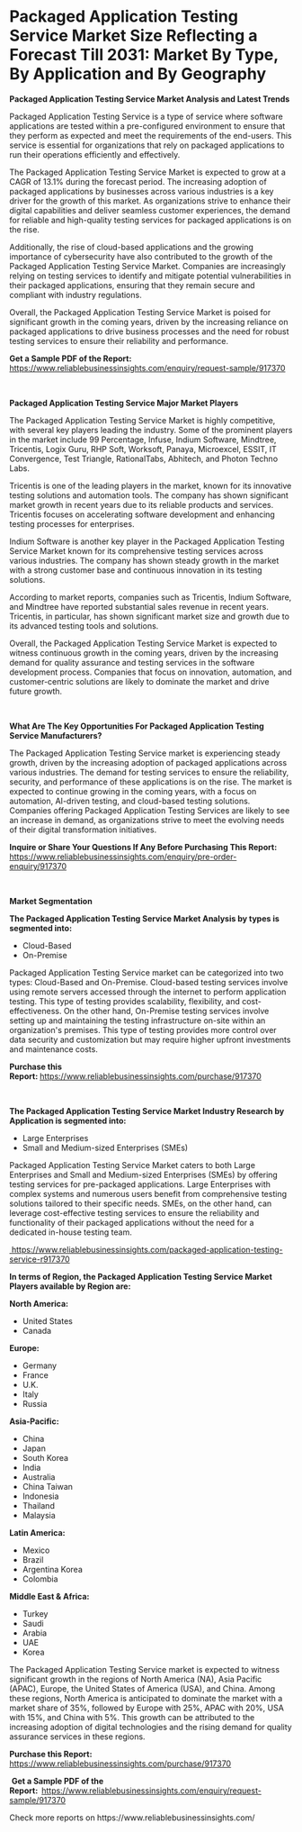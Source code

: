<p><h1>Packaged Application Testing Service Market Size Reflecting a Forecast Till 2031: Market By Type, By Application and By Geography</h1></p><p><strong>Packaged Application Testing Service Market Analysis and Latest Trends</strong></p>
<p><p>Packaged Application Testing Service is a type of service where software applications are tested within a pre-configured environment to ensure that they perform as expected and meet the requirements of the end-users. This service is essential for organizations that rely on packaged applications to run their operations efficiently and effectively.</p><p>The Packaged Application Testing Service Market is expected to grow at a CAGR of 13.1% during the forecast period. The increasing adoption of packaged applications by businesses across various industries is a key driver for the growth of this market. As organizations strive to enhance their digital capabilities and deliver seamless customer experiences, the demand for reliable and high-quality testing services for packaged applications is on the rise.</p><p>Additionally, the rise of cloud-based applications and the growing importance of cybersecurity have also contributed to the growth of the Packaged Application Testing Service Market. Companies are increasingly relying on testing services to identify and mitigate potential vulnerabilities in their packaged applications, ensuring that they remain secure and compliant with industry regulations.</p><p>Overall, the Packaged Application Testing Service Market is poised for significant growth in the coming years, driven by the increasing reliance on packaged applications to drive business processes and the need for robust testing services to ensure their reliability and performance.</p></p>
<p><strong>Get a Sample PDF of the Report:&nbsp;</strong> <a href="https://www.reliablebusinessinsights.com/enquiry/request-sample/917370">https://www.reliablebusinessinsights.com/enquiry/request-sample/917370</a></p>
<p>&nbsp;</p>
<p><strong>Packaged Application Testing Service Major Market Players</strong></p>
<p><p>The Packaged Application Testing Service Market is highly competitive, with several key players leading the industry. Some of the prominent players in the market include 99 Percentage, Infuse, Indium Software, Mindtree, Tricentis, Logix Guru, RHP Soft, Worksoft, Panaya, Microexcel, ESSIT, IT Convergence, Test Triangle, RationalTabs, Abhitech, and Photon Techno Labs.</p><p>Tricentis is one of the leading players in the market, known for its innovative testing solutions and automation tools. The company has shown significant market growth in recent years due to its reliable products and services. Tricentis focuses on accelerating software development and enhancing testing processes for enterprises.</p><p>Indium Software is another key player in the Packaged Application Testing Service Market known for its comprehensive testing services across various industries. The company has shown steady growth in the market with a strong customer base and continuous innovation in its testing solutions.</p><p>According to market reports, companies such as Tricentis, Indium Software, and Mindtree have reported substantial sales revenue in recent years. Tricentis, in particular, has shown significant market size and growth due to its advanced testing tools and solutions.</p><p>Overall, the Packaged Application Testing Service Market is expected to witness continuous growth in the coming years, driven by the increasing demand for quality assurance and testing services in the software development process. Companies that focus on innovation, automation, and customer-centric solutions are likely to dominate the market and drive future growth.</p></p>
<p>&nbsp;</p>
<p><strong>What Are The Key Opportunities For Packaged Application Testing Service Manufacturers?</strong></p>
<p><p>The Packaged Application Testing Service market is experiencing steady growth, driven by the increasing adoption of packaged applications across various industries. The demand for testing services to ensure the reliability, security, and performance of these applications is on the rise. The market is expected to continue growing in the coming years, with a focus on automation, AI-driven testing, and cloud-based testing solutions. Companies offering Packaged Application Testing Services are likely to see an increase in demand, as organizations strive to meet the evolving needs of their digital transformation initiatives.</p></p>
<p><strong>Inquire or Share Your Questions If Any Before Purchasing This Report:</strong> <a href="https://www.reliablebusinessinsights.com/enquiry/pre-order-enquiry/917370">https://www.reliablebusinessinsights.com/enquiry/pre-order-enquiry/917370</a></p>
<p>&nbsp;</p>
<p><strong>Market Segmentation</strong></p>
<p><strong>The Packaged Application Testing Service Market Analysis by types is segmented into:</strong></p>
<p><ul><li>Cloud-Based</li><li>On-Premise</li></ul></p>
<p><p>Packaged Application Testing Service market can be categorized into two types: Cloud-Based and On-Premise. Cloud-based testing services involve using remote servers accessed through the internet to perform application testing. This type of testing provides scalability, flexibility, and cost-effectiveness. On the other hand, On-Premise testing services involve setting up and maintaining the testing infrastructure on-site within an organization's premises. This type of testing provides more control over data security and customization but may require higher upfront investments and maintenance costs.</p></p>
<p><strong>Purchase this Report:&nbsp;</strong><a href="https://www.reliablebusinessinsights.com/purchase/917370">https://www.reliablebusinessinsights.com/purchase/917370</a></p>
<p>&nbsp;</p>
<p><strong>The Packaged Application Testing Service Market Industry Research by Application is segmented into:</strong></p>
<p><ul><li>Large Enterprises</li><li>Small and Medium-sized Enterprises (SMEs)</li></ul></p>
<p><p>Packaged Application Testing Service Market caters to both Large Enterprises and Small and Medium-sized Enterprises (SMEs) by offering testing services for pre-packaged applications. Large Enterprises with complex systems and numerous users benefit from comprehensive testing solutions tailored to their specific needs. SMEs, on the other hand, can leverage cost-effective testing services to ensure the reliability and functionality of their packaged applications without the need for a dedicated in-house testing team.</p></p>
<p><a href="https://www.reliablebusinessinsights.com/packaged-application-testing-service-r917370">&nbsp;https://www.reliablebusinessinsights.com/packaged-application-testing-service-r917370</a></p>
<p><strong>In terms of Region, the Packaged Application Testing Service Market Players available by Region are:</strong></p>
<p>
    <p> <strong> North America: </strong>
        <ul>
            <li>United States</li>
            <li>Canada</li>
        </ul>
        </p> 
    <p> <strong> Europe: </strong>
        <ul>
            <li>Germany</li>
            <li>France</li>
            <li>U.K.</li>
            <li>Italy</li>
            <li>Russia</li>
        </ul>
        </p> 
    <p> <strong> Asia-Pacific: </strong>
        <ul>
            <li>China</li>
            <li>Japan</li>
            <li>South Korea</li>
            <li>India</li>
            <li>Australia</li>
            <li>China Taiwan</li>
            <li>Indonesia</li>
            <li>Thailand</li>
            <li>Malaysia</li>
        </ul>
        </p> 
    <p> <strong> Latin America: </strong>
        <ul>
            <li>Mexico</li>
            <li>Brazil</li>
            <li>Argentina Korea</li>
            <li>Colombia</li>
        </ul>
        </p> 
    <p> <strong> Middle East & Africa: </strong>
        <ul>
            <li>Turkey</li>
            <li>Saudi</li>
            <li>Arabia</li>
            <li>UAE</li>
            <li>Korea</li>
        </ul>
    </p>
    </p>
<p><p>The Packaged Application Testing Service market is expected to witness significant growth in the regions of North America (NA), Asia Pacific (APAC), Europe, the United States of America (USA), and China. Among these regions, North America is anticipated to dominate the market with a market share of 35%, followed by Europe with 25%, APAC with 20%, USA with 15%, and China with 5%. This growth can be attributed to the increasing adoption of digital technologies and the rising demand for quality assurance services in these regions.</p></p>
<p><strong>Purchase this Report: </strong><a href="https://www.reliablebusinessinsights.com/purchase/917370">https://www.reliablebusinessinsights.com/purchase/917370</a></p>
<p>&nbsp;<strong>Get a Sample PDF of the Report:&nbsp;&nbsp;</strong><a href="https://www.reliablebusinessinsights.com/enquiry/request-sample/917370">https://www.reliablebusinessinsights.com/enquiry/request-sample/917370</a></p>
<p><strong></strong></p>
<p>Check more reports on https://www.reliablebusinessinsights.com/</p>